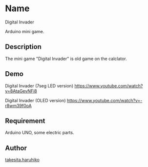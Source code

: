 Name
====
Digital Invader

Arduino mini game.

## Description
The mini game "Digital Invader" is old game on the calclator.

## Demo
Digital Invader (7seg LED version)
https://www.youtube.com/watch?v=8AtaGevNFi8

Digital Invader (OLED version)
https://www.youtube.com/watch?v=-r8wm39f0oA

## Requirement
Arduino UNO, some electric parts.

## Author

[takesita.haruhiko](https://github.com/harukochi)
